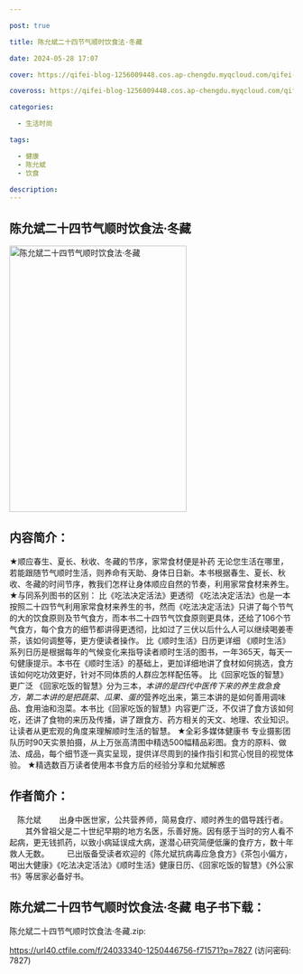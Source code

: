 ```yaml
---

post: true

title: 陈允斌二十四节气顺时饮食法·冬藏

date: 2024-05-28 17:07

cover: https://qifei-blog-1256009448.cos.ap-chengdu.myqcloud.com/qifei-blog/66361d360ea9cb140301e14e.jpg

coveross: https://qifei-blog-1256009448.cos.ap-chengdu.myqcloud.com/qifei-blog/66361d360ea9cb140301e14e.jpg

categories:

  - 生活时尚

tags:

  - 健康
  - 陈允斌
  - 饮食

description:
---
```


## 陈允斌二十四节气顺时饮食法·冬藏
<img alt="陈允斌二十四节气顺时饮食法·冬藏 " class="aligncenter loaded" data-was-processed="true" decoding="async" fetchpriority="high" height="471" src="https://qifei-blog-1256009448.cos.ap-chengdu.myqcloud.com/qifei-blog/66361d360ea9cb140301e14e.jpg " style="cursor: zoom-in;" width="314"/>

## 内容简介：

★顺应春生、夏长、秋收、冬藏的节序，家常食材便是补药 无论您生活在哪里，若能跟随节气顺时生活，则养命有天助、身体日日新。本书根据春生、夏长、秋收、冬藏的时间节序，教我们怎样让身体顺应自然的节奏，利用家常食材来养生。 ★与同系列图书的区别： 比《吃法决定活法》更透彻 《吃法决定活法》也是一本按照二十四节气利用家常食材来养生的书，然而《吃法决定活法》只讲了每个节气的大的饮食原则及节气食方，而本书二十四节气饮食原则更具体，还给了106个节气食方，每个食方的细节都讲得更透彻，比如过了三伏以后什么人可以继续喝姜枣茶，该如何调整等，更方便读者操作。 比《顺时生活》日历更详细 《顺时生活》系列日历是根据每年的气候变化来指导读者顺时生活的图书，一年365天，每天一句健康提示。本书在《顺时生活》的基础上，更加详细地讲了食材如何挑选，食方该如何吃功效更好，针对不同体质的人群应怎样配伍等。 比《回家吃饭的智慧》更广泛 《回家吃饭的智慧》分为三本，*本讲的是四代中医传下来的养生救急食方，第二本讲的是把蔬菜、瓜果、蛋的*营养吃出来，第三本讲的是如何善用调味品、食用油和泡菜。本书比《回家吃饭的智慧》内容更广泛，不仅讲了食方该如何吃，还讲了食物的来历及传播，讲了跟食方、药方相关的天文、地理、农业知识。让读者从更宏观的角度来理解顺时生活的智慧。 ★全彩多媒体健康书 专业摄影团队历时90天实景拍摄，从上万张高清图中精选500幅精品彩图。食方的原料、做法、成品，每个细节逐一真实呈现，提供详尽周到的操作指引和赏心悦目的视觉体验。 ★精选数百万读者使用本书食方后的经验分享和允斌解惑

## 作者简介：

　陈允斌 　　出身中医世家，公共营养师，简易食疗、顺时养生的倡导践行者。 　　其外曾祖父是二十世纪早期的地方名医，乐善好施。因有感于当时的穷人看不起病，更无钱抓药，以致小病延误成大病，遂潜心研究简便低廉的食疗方，数十年救人无数。 　　已出版备受读者欢迎的《陈允斌抗病毒应急食方》《茶包小偏方，喝出大健康》《吃法决定活法》《顺时生活》健康日历、《回家吃饭的智慧》《外公家书》等居家必备好书。

## 陈允斌二十四节气顺时饮食法·冬藏 电子书下载：
陈允斌二十四节气顺时饮食法·冬藏.zip: 

https://url40.ctfile.com/f/24033340-1250446756-f71571?p=7827 (访问密码: 7827)
